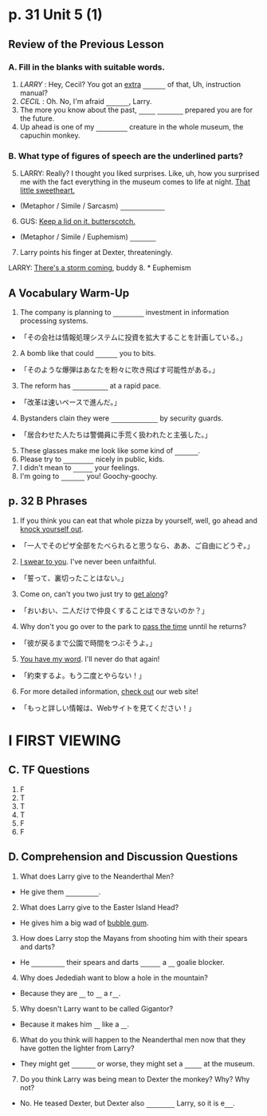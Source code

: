 <style>
q {color:transparent; border-bottom: solid 1px #333}
q:hover {color:inherit}
</style>
# p. 31 Unit 5 (1)
## Review of the Previous Lesson
### A. Fill in the blanks  with suitable words.
1. _LARRY_ : Hey, Cecil? You got an <u>extra</u> <q>copy</q> of that, Uh, instruction manual?
2. _CECIL_ : Oh. No, I'm afraid <q>none</q>, Larry.
3. The more you know about the past, <q>the</q> <q>better</q> prepared you are for the future.
4. Up ahead is one of my <q>favorite</q> creature in the whole museum, the capuchin monkey.

### B. What type of figures of speech are the underlined parts?
5. LARRY: Really? I thought you liked surprises. Like, uh, how you surprised me with the fact everything in the museum comes to life at night. <u>That little sweetheart.</u>
  * (Metaphor / Simile / Sarcasm) <q>Euphemism</q>
6. GUS: <u>Keep a lid on it, butterscotch.</u>
  * (Metaphor / Simile / Euphemism) <q>Simile</q>
7. Larry points his finger at Dexter, threateningly.
  <p>LARRY: <u>There's a storm coming</u>, buddy
8.
  * Euphemism

## A Vocabulary Warm-Up
1. The company is planning to <q>expand</q> investment in information processing systems.
  - 「その会社は情報処理システムに投資を拡大することを計画している。」
2. A bomb like that could <q>blow</q> you to bits.
  - 「そのような爆弾はあなたを粉々に吹き飛ばす可能性がある。」
3. The reform has <q>progress</q> at a rapid pace.
  - 「改革は速いペースで進んだ。」
4. Bystanders clain they were <q>manhandled</q> by security guards.
  - 「居合わせた人たちは警備員に手荒く扱われたと主張した。」
5. These glasses make me look like some kind of <q>freak</q>.
6. Please try to <q>behave</q> nicely in public, kids.
7. I didn't mean to <q>hurt</q> your feelings.
8. I'm going to <q>tickle</q> you! Goochy-goochy.

## p. 32 B Phrases
1. If you think you can eat that whole pizza by yourself, well, go ahead and <u>knock yourself out</u>.
  - 「一人でそのピザ全部をたべられると思うなら、ああ、ご自由にどうぞ。」
2. <u>I swear to you</u>. I've never been unfaithful.
  - 「誓って、裏切ったことはない。」
3. Come on, can't you two just try to <u>get along</u>?
  - 「おいおい、二人だけで仲良くすることはできないのか？」
4. Why don't you go over to the park to <u>pass the time</u> unntil he returns?
  - 「彼が戻るまで公園で時間をつぶそうよ。」
5. <u>You have my word</u>. I'll never do that again!
  - 「約束するよ。もう二度とやらない！」
6. For more detailed information, <u>check out</u> our web site!
  - 「もっと詳しい情報は、Webサイトを見てください！」

# I FIRST VIEWING
## C. TF Questions
1. F
2. T
3. T
4. T
5. F
6. F

## D. Comprehension and Discussion Questions
1. What does Larry give to the Neanderthal Men?
  - He give them <q>a lighter</q>.
2. What does Larry give to the Easter Island Head?
  - He gives him a big wad of <u>bubble gum</u>.
3. How does Larry stop the Mayans from shooting him with their spears and darts?
  - He <q>stopped</q> their spears and darts <q>with</q> a <q></q> goalie blocker.
4. Why does Jedediah want to blow a hole in the mountain?
  - Because they are <q></q> to <q></q> a r<q></q>.
5. Why doesn't Larry want to be called Gigantor?
  - Because it makes him <q></q> like a <q></q>.
6. What do you think will happen to the Neanderthal men now that they have gotten the lighter from Larry?
  - They might get <q>burnt</q> or worse, they might set a <q>fire</q> at the museum.
7. Do you think Larry was being mean to Dexter the monkey? Why? Why not?
  - No. He teased Dexter, but Dexter also <q>teased</q> Larry, so it is e<q>   </q>.


